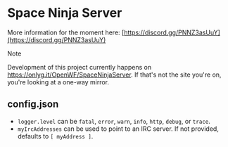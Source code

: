 # Space Ninja Server

More information for the moment here: [https://discord.gg/PNNZ3asUuY](https://discord.gg/PNNZ3asUuY)

>[!NOTE]
>Development of this project currently happens on <https://onlyg.it/OpenWF/SpaceNinjaServer>. If that's not the site you're on, you're looking at a one-way mirror.

## config.json

- `logger.level` can be `fatal`, `error`, `warn`, `info`, `http`, `debug`, or `trace`.
- `myIrcAddresses` can be used to point to an IRC server. If not provided, defaults to `[ myAddress ]`.
